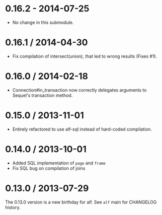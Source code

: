 # 0.16.2 - 2014-07-25

* No change in this submodule.

# 0.16.1 / 2014-04-30

* Fix compilation of intersect(union), that led to wrong results (Fixes #1).

# 0.16.0 / 2014-02-18

* Connection#in_transaction now correctly delegates arguments to Sequel's
  transaction method.

# 0.15.0 / 2013-11-01

* Entirely refactored to use alf-sql instead of hard-coded compilation.

# 0.14.0 / 2013-10-01

* Added SQL implementation of `page` and `frame`
* Fix SQL bug on compilation of joins

# 0.13.0 / 2013-07-29

The 0.13.0 version is a new birthday for alf. See `alf` main for CHANGELOG
history.
